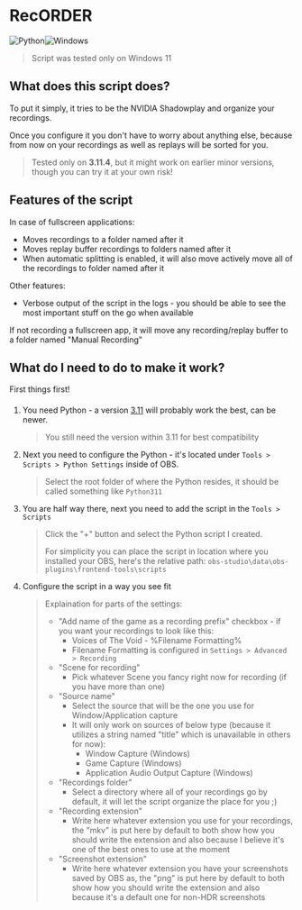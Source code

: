 # RecORDER

![Python](https://img.shields.io/badge/python-3670A0?style=for-the-badge&logo=python&logoColor=ffdd54)![Windows](https://img.shields.io/badge/Windows-0078D6?style=for-the-badge&logo=windows&logoColor=white)

> Script was tested only on Windows 11

## What does this script does?
To put it simply, it tries to be the NVIDIA Shadowplay and organize your recordings.

Once you configure it you don't have to worry about anything else, because from now on your recordings as well as replays will be sorted for you.


> Tested only on **3.11.4**, but it might work on earlier minor versions, though you can try it at your own risk!

## Features of the script
In case of fullscreen applications:
- Moves recordings to a folder named after it
- Moves replay buffer recordings to folders named after it
- When automatic splitting is enabled, it will also move actively move all of the recordings to folder named after it

Other features:
- Verbose output of the script in the logs - you should be able to see the most important stuff on the go when available

If not recording a fullscreen app, it will move any recording/replay buffer to a folder named "Manual Recording"


## What do I need to do to make it work?
First things first!
####
1. You need Python - a version [3.11](https://www.python.org/downloads/release/python-3110/) will probably work the best, can be newer.
   > You still need the version within 3.11 for best compatibility
2. Next you need to configure the Python - it's located under `Tools > Scripts > Python Settings` inside of OBS.
   > Select the root folder of where the Python resides, it should be called something like `Python311`
3. You are half way there, next you need to add the script in the `Tools > Scripts`
   > Click the "+" button and select the Python script I created.
   > 
   > For simplicity you can place the script in location where you installed your OBS, here's the relative path: `obs-studio\data\obs-plugins\frontend-tools\scripts`
4. Configure the script in a way you see fit
   > Explaination for parts of the settings:
   > - "Add name of the game as a recording prefix" checkbox - if you want your recordings to look like this:
   >     - Voices of The Void - %Filename Formatting%
   >     - Filename Formatting is configured in `Settings > Advanced > Recording`
   > - "Scene for recording"
   >     - Pick whatever Scene you fancy right now for recording (if you have more than one)
   > - "Source name"
   >     - Select the source that will be the one you use for Window/Application capture
   >     - It will only work on sources of below type (because it utilizes a string named "title" which is unavailable in others for now):
   >         - Window Capture (Windows)
   >         - Game Capture (Windows)
   >         - Application Audio Output Capture (Windows)
   > - "Recordings folder"
   >     - Select a directory where all of your recordings go by default, it will let the script organize the place for you ;)
   > - "Recording extension"
   >     - Write here whatever extension you use for your recordings, the "mkv" is put here by default to both show how you should write the extension and also because I believe it's one of the best ones to use at the moment  
   > - "Screenshot extension"
   >     - Write here whatever extension you have your screenshots saved by OBS as, the "png" is put here by default to both show how you should write the extension and also because it's a default one for non-HDR screenshots 
